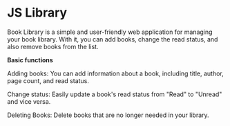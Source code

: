 # JS Library

Book Library is a simple and user-friendly web application for managing your book library. With it, you can add books, change the read status, and also remove books from the list.

**Basic functions**

Adding books: You can add information about a book, including title, author, page count, and read status.

Change status: Easily update a book's read status from "Read" to "Unread" and vice versa.

Deleting Books: Delete books that are no longer needed in your library.

